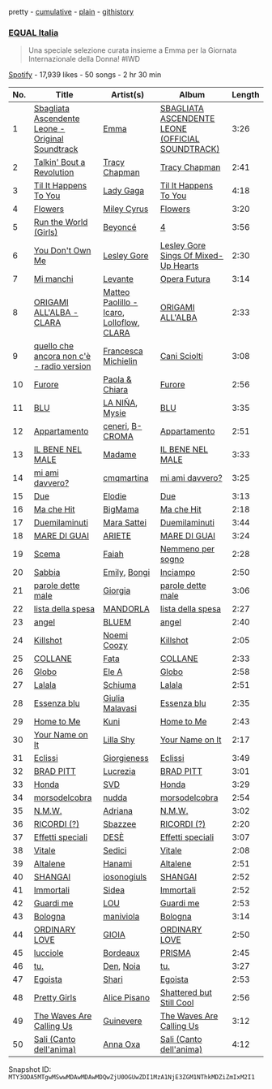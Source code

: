 pretty - [cumulative](/playlists/cumulative/37i9dQZF1DWUHxBb0SYtLj.md) - [plain](/playlists/plain/37i9dQZF1DWUHxBb0SYtLj) - [githistory](https://github.githistory.xyz/mackorone/spotify-playlist-archive/blob/main/playlists/plain/37i9dQZF1DWUHxBb0SYtLj)

### [EQUAL Italia ](https://open.spotify.com/playlist/37i9dQZF1DWUHxBb0SYtLj)

> Una speciale selezione curata insieme a Emma per la Giornata Internazionale della Donna! \#IWD

[Spotify](https://open.spotify.com/user/spotify) - 17,939 likes - 50 songs - 2 hr 30 min

| No. | Title | Artist(s) | Album | Length |
|---|---|---|---|---|
| 1 | [Sbagliata Ascendente Leone \- Original Soundtrack](https://open.spotify.com/track/5zkVCgfH3HzIyvWaxn23AB) | [Emma](https://open.spotify.com/artist/0gzwXezN4IUHAwLufA6YcX) | [SBAGLIATA ASCENDENTE LEONE \(OFFICIAL SOUNDTRACK\)](https://open.spotify.com/album/6uLoe40GkV8FipaZ7Nx28P) | 3:26 |
| 2 | [Talkin' Bout a Revolution](https://open.spotify.com/track/0YMFcrMtBowDdD5bPz0cgy) | [Tracy Chapman](https://open.spotify.com/artist/7oPgCQqMMXEXrNau5vxYZP) | [Tracy Chapman](https://open.spotify.com/album/6hmmX5UP4rIvOpGSaPerV8) | 2:41 |
| 3 | [Til It Happens To You](https://open.spotify.com/track/0bCCGLHflR08UVA6oJJc8I) | [Lady Gaga](https://open.spotify.com/artist/1HY2Jd0NmPuamShAr6KMms) | [Til It Happens To You](https://open.spotify.com/album/00qjYaNSNpQCZHhCpAlH60) | 4:18 |
| 4 | [Flowers](https://open.spotify.com/track/0yLdNVWF3Srea0uzk55zFn) | [Miley Cyrus](https://open.spotify.com/artist/5YGY8feqx7naU7z4HrwZM6) | [Flowers](https://open.spotify.com/album/7I0tjwFtxUwBC1vgyeMAax) | 3:20 |
| 5 | [Run the World \(Girls\)](https://open.spotify.com/track/1uXbwHHfgsXcUKfSZw5ZJ0) | [Beyoncé](https://open.spotify.com/artist/6vWDO969PvNqNYHIOW5v0m) | [4](https://open.spotify.com/album/1gIC63gC3B7o7FfpPACZQJ) | 3:56 |
| 6 | [You Don't Own Me](https://open.spotify.com/track/7ngRS53kqxLcEt9Pythc5d) | [Lesley Gore](https://open.spotify.com/artist/08b2PA6eFyugsWAk41eQKZ) | [Lesley Gore Sings Of Mixed\-Up Hearts](https://open.spotify.com/album/5eluBwSJ7uwDBizWCiazSJ) | 2:30 |
| 7 | [Mi manchi](https://open.spotify.com/track/4afB6BjQFLMH50pwQxpSaZ) | [Levante](https://open.spotify.com/artist/5mTg1ztZByLRHsOEtwmT4G) | [Opera Futura](https://open.spotify.com/album/2uAZ5T3c9VbcCeb5ntc0e4) | 3:14 |
| 8 | [ORIGAMI ALL'ALBA \- CLARA](https://open.spotify.com/track/3X6QTmtaKukOu5lISJYi4g) | [Matteo Paolillo \- Icaro](https://open.spotify.com/artist/1bzx15Bv1ioIaewP85ad5J), [Lolloflow](https://open.spotify.com/artist/6od7hFnrVLa1zCuSyQimic), [CLARA](https://open.spotify.com/artist/6FPxOArEPVZUDv925qq8IQ) | [ORIGAMI ALL'ALBA](https://open.spotify.com/album/282p191UnQOp3i5NREMfYL) | 2:33 |
| 9 | [quello che ancora non c'è \- radio version](https://open.spotify.com/track/1dpkRJsxl4YAnRkwFvMxIV) | [Francesca Michielin](https://open.spotify.com/artist/4jFlmD92WULLlaRS8Cj6QS) | [Cani Sciolti](https://open.spotify.com/album/33YeCr0tgMg6yS4UWCAYaW) | 3:08 |
| 10 | [Furore](https://open.spotify.com/track/2x9GwGubDShXuI7aWGX03J) | [Paola & Chiara](https://open.spotify.com/artist/6sXWE3eSY59H6zy1tiRPue) | [Furore](https://open.spotify.com/album/3aPQI4O4pG5anpWcsmMuTS) | 2:56 |
| 11 | [BLU](https://open.spotify.com/track/6w4QgM7NJgyIxAOVdvMR32) | [LA NIÑA](https://open.spotify.com/artist/7F0wzg6BIXNOSrh8ixhobj), [Mysie](https://open.spotify.com/artist/3rf7cB2o79L2LEcl9HIjAf) | [BLU](https://open.spotify.com/album/4sMPCLZ2dW95sOp9pOCfTm) | 3:35 |
| 12 | [Appartamento](https://open.spotify.com/track/6brtEOxKUH2NoxcPnDNI7I) | [ceneri](https://open.spotify.com/artist/1RpjdVVigmI1T1UW8gxXJz), [B\-CROMA](https://open.spotify.com/artist/34woewpITSXZtVzNi9tAPS) | [Appartamento](https://open.spotify.com/album/3rPaQlQ7jxnu1HlPbkvjKg) | 2:51 |
| 13 | [IL BENE NEL MALE](https://open.spotify.com/track/2j8E9m3kDHfxFnGhN4fXaC) | [Madame](https://open.spotify.com/artist/1vgQksyJ0IVz8y9XerEOy3) | [IL BENE NEL MALE](https://open.spotify.com/album/2rr30y9ialqckQrhkbb9DQ) | 3:33 |
| 14 | [mi ami davvero?](https://open.spotify.com/track/0zfY0EORigBVMK5Y8VXbbp) | [cmqmartina](https://open.spotify.com/artist/3t7NdpIbIprOtDChVJ94DP) | [mi ami davvero?](https://open.spotify.com/album/6rdzzMFUBmZRgraYqE2NrI) | 3:25 |
| 15 | [Due](https://open.spotify.com/track/3h4VkSxRB1YCAS0FsxhV4J) | [Elodie](https://open.spotify.com/artist/7GgpsUpkj3olseoaTY7TEY) | [Due](https://open.spotify.com/album/1VCC0xpP4H4L2hXE0gj7Pv) | 3:13 |
| 16 | [Ma che Hit](https://open.spotify.com/track/0UdDpDeyyidQZISEhEqAMH) | [BigMama](https://open.spotify.com/artist/5A0upF7YOXwWW0R5EuahcF) | [Ma che Hit](https://open.spotify.com/album/46ei2Xa6C9yAOrnmKDRdOA) | 2:18 |
| 17 | [Duemilaminuti](https://open.spotify.com/track/59nchDV5vZqIP0m1DgpSuS) | [Mara Sattei](https://open.spotify.com/artist/0zoMmzmyi8N8LwzhyXPvtk) | [Duemilaminuti](https://open.spotify.com/album/7LZw3UWmtxA9mP8s9ZeIEb) | 3:44 |
| 18 | [MARE DI GUAI](https://open.spotify.com/track/5coGRpcrHdoLBuTLAeKGxu) | [ARIETE](https://open.spotify.com/artist/2T4kh33TYdnDesvlQyRst8) | [MARE DI GUAI](https://open.spotify.com/album/1nypi8w7X4rrXVJPSVghj0) | 3:24 |
| 19 | [Scema](https://open.spotify.com/track/2AasCNTj7dGSTeTvg7EQHl) | [Faiah](https://open.spotify.com/artist/7hzg3VDOR96ocHdkWyv1Nk) | [Nemmeno per sogno](https://open.spotify.com/album/3XeUyETxF4beP2jK6Rp8cU) | 2:28 |
| 20 | [Sabbia](https://open.spotify.com/track/5IdOZxQkxd1imOkBv4ih8p) | [Emily](https://open.spotify.com/artist/0RrJkAKe89C2DUyuSYQOvV), [Bongi](https://open.spotify.com/artist/3ehxbQ0letT4rNrzvp3SAq) | [Inciampo](https://open.spotify.com/album/5ZjfPef53WYRIsDot6dC7F) | 2:50 |
| 21 | [parole dette male](https://open.spotify.com/track/72FMKiJcDj3jjUFJgLvZ5Q) | [Giorgia](https://open.spotify.com/artist/0gm1lHoOXAdy5OB4AwFYRr) | [parole dette male](https://open.spotify.com/album/2xfmbz3t4vbIQITzKJrmXd) | 3:06 |
| 22 | [lista della spesa](https://open.spotify.com/track/5ADFwfscvU7UTZpFWGZK7s) | [MANDORLA](https://open.spotify.com/artist/2uqOHBl4qhPz787NIOXg2I) | [lista della spesa](https://open.spotify.com/album/3fpUK0tRaTHnu07ehCmujB) | 2:27 |
| 23 | [angel](https://open.spotify.com/track/0jK25IYVG47z4AvI3eFszG) | [BLUEM](https://open.spotify.com/artist/1eFOTBAGM0w0SH7jnTYSd1) | [angel](https://open.spotify.com/album/331kZ16GMDNhCGyex5RMgA) | 2:40 |
| 24 | [Killshot](https://open.spotify.com/track/7MvItCGlJ217NPmGUZv0Yd) | [Noemi Coozy](https://open.spotify.com/artist/0PDAJtFlTKotT8i0mu1THx) | [Killshot](https://open.spotify.com/album/4oLnUt41zlJjNA3wRJzX8n) | 2:05 |
| 25 | [COLLANE](https://open.spotify.com/track/0fSpIhDmGgXIWYkaaNsw0t) | [Fata](https://open.spotify.com/artist/2e0HLVyPlF5jP9khNWfV3m) | [COLLANE](https://open.spotify.com/album/1P8Xp6rAlMzJGYGhdNKzjl) | 2:33 |
| 26 | [Globo](https://open.spotify.com/track/00MY44klAVxIdtmUZrlwK7) | [Ele A](https://open.spotify.com/artist/2p8QkcgkfvIcUTpudqcqRM) | [Globo](https://open.spotify.com/album/7muqqx18joxBwnxAwHthXF) | 2:58 |
| 27 | [Lalala](https://open.spotify.com/track/2wdDtaUDH2okKZhB89qKtS) | [Schiuma](https://open.spotify.com/artist/3HjRoFEZwL58GYiXQ0KNlD) | [Lalala](https://open.spotify.com/album/6l3wtti5FvkeiUpjgVyqy9) | 2:51 |
| 28 | [Essenza blu](https://open.spotify.com/track/0x9XvxqYX6fE9AX7lFLH9J) | [Giulia Malavasi](https://open.spotify.com/artist/0Hx96SC5Ez0TKdTJy5WT5L) | [Essenza blu](https://open.spotify.com/album/1NEuRvZyIBEf1A39CDe0GX) | 2:35 |
| 29 | [Home to Me](https://open.spotify.com/track/1WY8mEupCbjNIZp4q3jmhk) | [Kuni](https://open.spotify.com/artist/3NRwU9dSKi9QKRDnsQI9pG) | [Home to Me](https://open.spotify.com/album/1oXsApyn1b19ACBW7NkY11) | 2:43 |
| 30 | [Your Name on It](https://open.spotify.com/track/2M1YP2tCLehFHwZ6WasfrE) | [Lilla Shy](https://open.spotify.com/artist/4bpm0dwCqIbfjsvqW716Qh) | [Your Name on It](https://open.spotify.com/album/4w6oNmCWrpdMwHJE5WMlth) | 2:17 |
| 31 | [Eclissi](https://open.spotify.com/track/72HI1aZn1i1eoTpuVQtcKn) | [Giorgieness](https://open.spotify.com/artist/4QYFjNac8XiU828KjV1oWA) | [Eclissi](https://open.spotify.com/album/2DZNZYc4ZanD5PrNlSsmuo) | 3:49 |
| 32 | [BRAD PITT](https://open.spotify.com/track/76g2FxkcYfBJe1ZM7kuaiW) | [Lucrezia](https://open.spotify.com/artist/2aJKv3evpIuadnARe0UPbl) | [BRAD PITT](https://open.spotify.com/album/28FDZasUAgflAb3HKhrhYg) | 3:01 |
| 33 | [Honda](https://open.spotify.com/track/7n2me573c41rLX6cuOWEJy) | [SVD](https://open.spotify.com/artist/59HFEHwA26XemIL3Xh9X4p) | [Honda](https://open.spotify.com/album/4zTkmdf03VuKmR1cjYhsqL) | 3:29 |
| 34 | [morsodelcobra](https://open.spotify.com/track/5279a5e5dwqXBO3oXvpLZ5) | [nudda](https://open.spotify.com/artist/6geWiO0uvyWGwAGZg2fHo2) | [morsodelcobra](https://open.spotify.com/album/34mLaLlrMmfIbB162LOVEO) | 2:54 |
| 35 | [N.M.W.](https://open.spotify.com/track/7DoPIA4uhxPXycGwKxleRk) | [Adriana](https://open.spotify.com/artist/5PEdtrdgUCso8TLij5uhWa) | [N.M.W.](https://open.spotify.com/album/0vwlRoCO1yN1H11f6Ixxhk) | 3:02 |
| 36 | [RICORDI \(?\)](https://open.spotify.com/track/3PNdQmkF5Z7UopHJII0tn5) | [Sbazzee](https://open.spotify.com/artist/2bFy8BEjn97wFtXAFelhY8) | [RICORDI \(?\)](https://open.spotify.com/album/5J9Y597V7UTIN1l1UGUaaj) | 2:20 |
| 37 | [Effetti speciali](https://open.spotify.com/track/5mHs2mCbWHytdKgNdBL7jI) | [DESÈ](https://open.spotify.com/artist/5ZGM7ZcrSoxIYIv7fPxyZt) | [Effetti speciali](https://open.spotify.com/album/5FiNwonaFjLuuSLQSueQvZ) | 3:07 |
| 38 | [Vitale](https://open.spotify.com/track/6UBIZE6kokTCpScOUnkvEC) | [Sedici](https://open.spotify.com/artist/1XSigaqCmQp77DUMbf8Fxs) | [Vitale](https://open.spotify.com/album/2gdcn5vwY00SqfhxQRpsEG) | 2:08 |
| 39 | [Altalene](https://open.spotify.com/track/4YkPqYmsEwKoLGmEtxE5cR) | [Hanami](https://open.spotify.com/artist/7EQFBKivi3POpo2NLiEEOe) | [Altalene](https://open.spotify.com/album/35hPuOluggIkzML91CWZwv) | 2:51 |
| 40 | [SHANGAI](https://open.spotify.com/track/2MY2QPbBFqFAASLFP3dwpb) | [iosonogiuls](https://open.spotify.com/artist/6ByhcuzYqIBNL68NNpIO6T) | [SHANGAI](https://open.spotify.com/album/4zy8ZdvyFT4TemlmwjYtwL) | 2:52 |
| 41 | [Immortali](https://open.spotify.com/track/449RN1qJP2uMTJGP5yQW6s) | [Sidea](https://open.spotify.com/artist/6hG077WYgnjPVTkzhD2a9A) | [Immortali](https://open.spotify.com/album/68foSZEghjbhdyo8Q0tL5H) | 2:52 |
| 42 | [Guardi me](https://open.spotify.com/track/2rhgFnHPj3MsLYRjDg1b64) | [LOU](https://open.spotify.com/artist/2ab5JYkftADf7SU0ACBB2I) | [Guardi me](https://open.spotify.com/album/53uozwEfhbrBMv4taVIYCM) | 2:53 |
| 43 | [Bologna](https://open.spotify.com/track/71uQGQhBHe2G4waT2jNeDD) | [maniviola](https://open.spotify.com/artist/1CCy3YNgISLMizVv56lW7i) | [Bologna](https://open.spotify.com/album/2urphB9RKJGKO8a0Z8Au05) | 3:14 |
| 44 | [ORDINARY LOVE](https://open.spotify.com/track/2KtF3IKEF3YBGuH5hlJjro) | [GIOIA](https://open.spotify.com/artist/6s9Kx6zOJ0jcVrmotijTuB) | [ORDINARY LOVE](https://open.spotify.com/album/3ElxjiZNSxLc81Xs6kwhTS) | 2:50 |
| 45 | [lucciole](https://open.spotify.com/track/02Mbc3Phko6FVqCQCRlglb) | [Bordeaux](https://open.spotify.com/artist/64IcDilEU6X8Caozoixn0V) | [PRISMA](https://open.spotify.com/album/2Iq8SZgrLrNAS8YEcbwhXw) | 2:45 |
| 46 | [tu.](https://open.spotify.com/track/4onStwuP849eGEa8SY5ebV) | [Den](https://open.spotify.com/artist/6MkUYYwYzoA16ymtmv6CrM), [Noia](https://open.spotify.com/artist/2juG6RJqgbhPLJvHWOjEMM) | [tu.](https://open.spotify.com/album/2pPP9UcdAcHwqHXkJ6XljT) | 3:27 |
| 47 | [Egoista](https://open.spotify.com/track/1tLF8UaFMkT28AUCOO2ccd) | [Shari](https://open.spotify.com/artist/3X9nkz31tAOM25rdtzfi60) | [Egoista](https://open.spotify.com/album/59N9BoP9P35nwB7j7pYVHX) | 2:53 |
| 48 | [Pretty Girls](https://open.spotify.com/track/6sBOgjocWXDfpfJAdabUqm) | [Alice Pisano](https://open.spotify.com/artist/1B52Dud7YBQYoGLt2QxckH) | [Shattered but Still Cool](https://open.spotify.com/album/40XMMV5EaE9RSVhNS1HXGw) | 2:56 |
| 49 | [The Waves Are Calling Us](https://open.spotify.com/track/2WxnZWGdkGZNSaSRwIB9xA) | [Guinevere](https://open.spotify.com/artist/0SdOBSTmq4qpS3Qxb6NvDn) | [The Waves Are Calling Us](https://open.spotify.com/album/7Ac7px1tf2hVYgCy5kIDLt) | 3:12 |
| 50 | [Sali \(Canto dell'anima\)](https://open.spotify.com/track/2jeeJUdskWxxB8ivvTk0Z5) | [Anna Oxa](https://open.spotify.com/artist/6iuybPv0Mii8x21mztjaUN) | [Sali \(Canto dell'anima\)](https://open.spotify.com/album/1QrP5ZqxdIeeUVbVOH5CpV) | 4:12 |

Snapshot ID: `MTY3ODA5MTgwMSwwMDAwMDAwMDQwZjU0OGUwZDI1MzA1NjE3ZGM1NThkMDZiZmIxM2I1`
